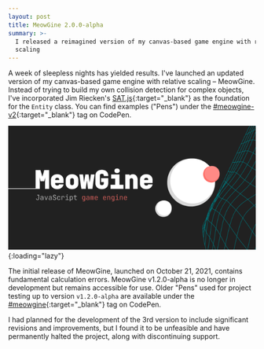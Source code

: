 ```yaml
---
layout: post
title: MeowGine 2.0.0-alpha
summary: >-
  I released a reimagined version of my canvas-based game engine with relative
  scaling
---
```


A week of sleepless nights has yielded results. I've launched an updated version of my canvas-based game engine with relative scaling – MeowGine. Instead of trying to build my own collision detection for complex objects, I've incorporated Jim Riecken's [SAT.js](https://github.com/jriecken/sat-js){:target="_blank"} as the foundation for the `Entity` class. You can find examples ("Pens") under the [#meowgine-v2](https://codepen.io/tag/meowgine-v2){:target="_blank"} tag on CodePen.

![MeowGine](/assets/images/blog/2022-07-19-meowgine-2-0-0-alpha/img-01.png){:loading="lazy"}

The initial release of MeowGine, launched on October 21, 2021, contains fundamental calculation errors. MeowGine v1.2.0-alpha is no longer in development but remains accessible for use. Older "Pens" used for project testing up to version `v1.2.0-alpha` are available under the [#meowgine](https://codepen.io/tag/meowgine){:target="_blank"} tag on CodePen.

I had planned for the development of the 3rd version to include significant revisions and improvements, but I found it to be unfeasible and have permanently halted the project, along with discontinuing support.
